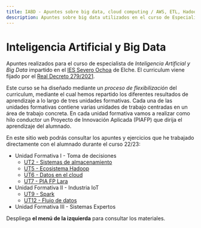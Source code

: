 ```yaml
---
title: IABD - Apuntes sobre big data, cloud computing / AWS, ETL, Hadoop y Spark.
description: Apuntes sobre big data utilizados en el curso de Especialista de Inteligencia Artificial y Big Data, centrados en el uso de la nube mediante AWS, NoSQL, la realización de ETL, Hadoop y la analítica de datos mediante Spark. 
---
```


# Inteligencia Artificial y Big Data

Apuntes realizados para el curso de especialista de *Inteligencia Artificial y Big Data* impartido en el [IES Severo Ochoa](https://portal.edu.gva.es/03013224) de Elche. El curriculum viene fijado por el [Real Decreto 279/2021](https://www.boe.es/eli/es/rd/2021/04/20/279/dof/spa/pdf).

Este curso se ha diseñado mediante un *proceso de flexibilización* del curriculum, mediante el cual hemos repartido los diferentes resultados de aprendizaje a lo largo de tres unidades formativas. Cada una de las unidades formativas contiene varias unidades de trabajo centradas en un área de trabajo concreta. En cada unidad formativa vamos a realizar como hilo conductor un Proyecto de Innovación Aplicada (PIAFP) que dirija el aprendizaje del alumnado.

En este sitio web podrás consultar los apuntes y ejercicios que he trabajado directamente con el alumnado durante el curso 22/23:

* Unidad Formativa I - Toma de decisiones
    * [UT2 - Sistemas de almacenamiento](sa/index.md)
    * [UT5 - Ecosistema Hadoop](hadoop/index.md)
    * [UT6 - Datos en el cloud](cloud/index.md)
    * [UT7 - PIA FP Lara](https://aitor-medrano.github.io/pia2223/)
* Unidad Formativa II - Industria IoT
    * [UT9 - Spark](spark/index.md)
    * [UT12 - Flujo de datos](dataflow/index.md)
* Unidad Formativa III - Sistemas Expertos

Despliega **el menú de la izquierda** para consultar los materiales.
